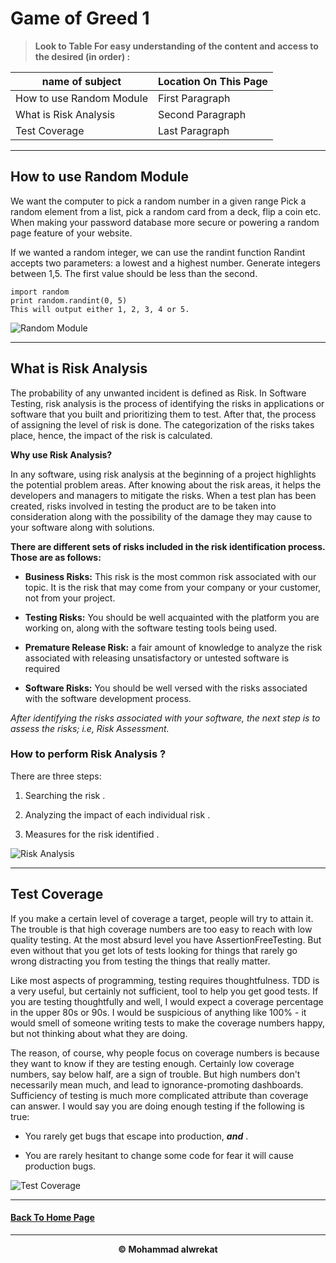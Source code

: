 # Game of Greed **1**

> **Look to Table For easy understanding of the content and access to the desired (in order) :**

|name of subject      | Location On This Page|
|---------------------|---------------------|
|How to use Random Module|First Paragraph|
|What is Risk Analysis|Second Paragraph|
|Test Coverage|Last Paragraph|

---
## How to use Random Module


We want the computer to pick a random number in a given range Pick a random element from a list, pick a random card from a deck, flip a coin etc. When making your password database more secure or powering a random page feature of your website.


If we wanted a random integer, we can use the randint function Randint accepts two parameters: a lowest and a highest number. Generate integers between 1,5. The first value should be less than the second.

    import random
    print random.randint(0, 5)
    This will output either 1, 2, 3, 4 or 5.


![Random Module](https://cdn.educba.com/academy/wp-content/uploads/2020/03/Random-Module-in-Python.jpg)

---
## What is Risk Analysis

The probability of any unwanted incident is defined as Risk. In Software Testing, risk analysis is the process of identifying the risks in applications or software that you built and prioritizing them to test. After that, the process of assigning the level of risk is done. The categorization of the risks takes place, hence, the impact of the risk is calculated.


**Why use Risk Analysis?**

In any software, using risk analysis at the beginning of a project highlights the potential problem areas. After knowing about the risk areas, it helps the developers and managers to mitigate the risks. When a test plan has been created, risks involved in testing the product are to be taken into consideration along with the possibility of the damage they may cause to your software along with solutions.


**There are different sets of risks included in the risk identification process. Those are as follows:**

- **Business Risks:** This risk is the most common risk associated with our topic. It is the risk that may come from your company or your customer, not from your project.

- **Testing Risks:** You should be well acquainted with the platform you are working on, along with the software testing tools being used.

- **Premature Release Risk:** a fair amount of knowledge to analyze the risk associated with releasing unsatisfactory or untested software is required

- **Software Risks:** You should be well versed with the risks associated with the software development process.

*After identifying the risks associated with your software, the next step is to assess the risks; i.e, Risk Assessment.*


### **How to perform Risk Analysis ?**
There are three steps:

1. Searching the risk .

2. Analyzing the impact of each individual risk .

3. Measures for the risk identified .


![Risk Analysis](https://i2.wp.com/www.hseblog.com/wp-content/uploads/2021/09/The-Steps-In-Risk-Analysis-Process.jpg?resize=1068%2C712&ssl=1)

---
## Test Coverage

If you make a certain level of coverage a target, people will try to attain it. The trouble is that high coverage numbers are too easy to reach with low quality testing. At the most absurd level you have AssertionFreeTesting. But even without that you get lots of tests looking for things that rarely go wrong distracting you from testing the things that really matter.


Like most aspects of programming, testing requires thoughtfulness. TDD is a very useful, but certainly not sufficient, tool to help you get good tests. If you are testing thoughtfully and well, I would expect a coverage percentage in the upper 80s or 90s. I would be suspicious of anything like 100% - it would smell of someone writing tests to make the coverage numbers happy, but not thinking about what they are doing.


The reason, of course, why people focus on coverage numbers is because they want to know if they are testing enough. Certainly low coverage numbers, say below half, are a sign of trouble. But high numbers don't necessarily mean much, and lead to ignorance-promoting dashboards. Sufficiency of testing is much more complicated attribute than coverage can answer. I would say you are doing enough testing if the following is true:

- You rarely get bugs that escape into production, ***and*** .

- You are rarely hesitant to change some code for fear it will cause production bugs.


![Test Coverage](https://www.froglogic.com/wp-content/uploads/2020/06/strategies-for-high-test-coverage-using-code-coverage-analysis.jpg)

---

#### [Back To Home Page](https://mhmadwrekat.github.io/reading-notes)

---
<b>
<p align="center">
© Mohammad alwrekat
</p>